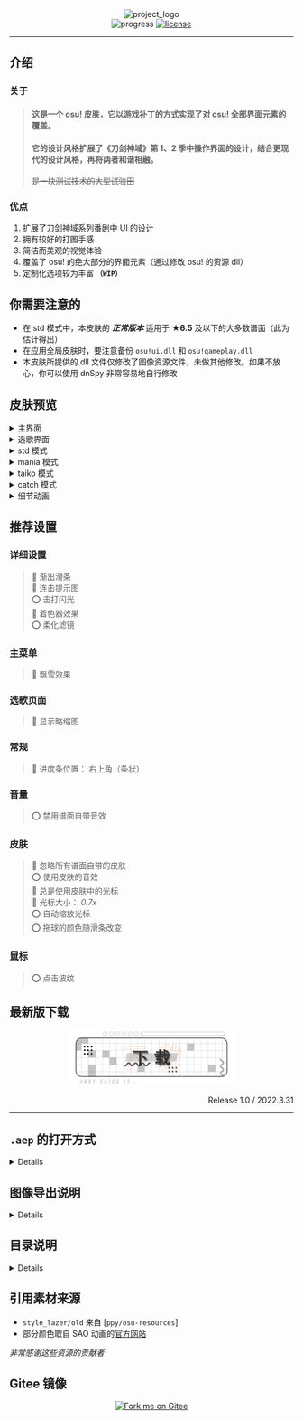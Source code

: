 <div align="center">
  <img src="https://raw.githubusercontent.com/Sendevia/sendevia.github.io/master/assets/images/s0_aincradmix.png" width="400" alt="project_logo">
</div>

<div align="center">
  <img src="https://img.shields.io/badge/%E8%BF%9B%E5%BA%A6-99%25-orange?style=flat-square" alt="progress">
  <a href="https://github.com/Sendevia/AincradMix/blob/master/LICENSE">
    <img src="https://img.shields.io/github/license/Sendevia/AincradMix.svg?color=%23FF005A&style=popout-square" alt="license">
  </a>
</div>

---

## 介绍

### 关于

>  #### 这是一个 osu! 皮肤，它以游戏补丁的方式实现了对 osu! 全部界面元素的覆盖。
>  #### 它的设计风格扩展了《刀剑神域》第 1、2 季中操作界面的设计，结合更现代的设计风格，再将两者和谐相融。
>  ~~是一块测试技术的大型试验田~~

### 优点

1. 扩展了刀剑神域系列番剧中 UI 的设计
2. 拥有较好的打图手感
3. 简洁而美观的视觉体验
4. 覆盖了 osu! 的绝大部分的界面元素（通过修改 osu! 的资源 dll）
5. 定制化选项较为丰富 **`（WIP）`**

## 你需要注意的

- 在 std 模式中，本皮肤的 _**正常版本**_ 适用于 **★6.5** 及以下的大多数谱面（此为估计得出）
- 在应用全局皮肤时，要注意备份 `osu!ui.dll` 和 `osu!gameplay.dll`
- 本皮肤所提供的 dll 文件仅修改了图像资源文件，未做其他修改。如果不放心，你可以使用 dnSpy 非常容易地自行修改

## 皮肤预览

<details>
  <summary>主界面</summary>
    <div align="center">
      <img src="https://raw.githubusercontent.com/Sendevia/sendevia.github.io/master/assets/images/screenshot01.jpg">
    </div>
</details>

<details>
  <summary>选歌界面</summary>
    <div align="center">
      <img src="https://raw.githubusercontent.com/Sendevia/sendevia.github.io/master/assets/images/screenshot02.jpg">
    </div>
</details>

<details>
  <summary>std 模式</summary>
    <div align="center">
      <img src="">
    </div>
</details>

<details>
  <summary>mania 模式</summary>
    <div align="center">
      <img src="">
    </div>
</details>

<details>
  <summary>taiko 模式</summary>
    <div align="center">
      <img src="">
    </div>
</details>

<details>
  <summary>catch 模式</summary>
    <div align="center">
      <img src="">
    </div>
</details>

<details>
  <summary>细节动画</summary>
    <div align="center">
      <img src="">
    </div>
</details>


## 推荐设置

### 详细设置

> 🔴 渐出滑条  
> 🔴 连击提示图  
> ⭕ 击打闪光  
> 🔴 着色器效果  
> ⭕ 柔化滤镜  

### 主菜单

> 🔴 飘雪效果  

### 选歌页面

> 🔴 显示略缩图  

### 常规

> 🔴 进度条位置： 右上角（条状）  

### 音量

> ⭕ 禁用谱面自带音效  

### 皮肤

> 🔴 忽略所有谱面自带的皮肤  
> ⭕ 使用皮肤的音效  
> 🔴 总是使用皮肤中的光标  
> 🔴 光标大小： _0.7x_  
> ⭕ 自动缩放光标  
> ⭕ 拖球的颜色随滑条改变  

### 鼠标

> ⭕ 点击波纹  

## 最新版下载

<div align="center">
  <a href="https://github.com/Sendevia/AincradMix/releases/latest">
    <img src="https://raw.githubusercontent.com/Sendevia/sendevia.github.io/master/assets/images/s0_button_download_1.png" width="300" alt="download">
  </a>
  <p align="right">
    Release 1.0 / 2022.3.31
  </p>
</div>

---

## `.aep` 的打开方式

<details>

### **注意：**

1. 推荐使用`Adobe After Effects CC2021 (18.0)`或更高版本。
2. **注意要经常保存文件**
3. 你**必须**拥有以下的插件、脚本和字体：

#### 插件

[Saber]  
Trapcode Suite  
AESweets Halftone

#### 脚本

[Duik]  
[GridGuide]

#### 字体

[SAO-UI]  
[KD-Tramcar]  
[Aller]  
Electrolize  
Century Gothic

</details>

## 图像导出说明

<details>

1. 将图片导出格式设置为 `.PNG`，通道为 `RGB+Alpha`，名称为`合成名称`
2. 将动画导出格式设置为 `.PNG（序列）`，通道为 `RGB+Alpha`，根据情况选择使用合成帧编号，名称为`合成名称`，删去文件名的 **`_[#]`** 后缀 **（噔噔咚~ 是 `_[#]` ！不是 `-[#]` 或 `[#]` ！）**
3. 你也可以导入本项目提供的 `AOM` 和 `ARS` 文件，具体导入方法恕请另行搜索
   - `AOM` After Effects 的输出模块模板
   - `ARS` After Effects 的渲染模块模板

</details>

## 目录说明

<details>

```
AincradMix
│
├─ additions ─────── 皮肤扩展
│
├─ animations ────── 可选动画
│
├─ core ──────────── 皮肤主体
│
├─ optimizations ─── 优化选项
│
├─ patches ───────── 可选补丁
│
├─ sounds ────────── 可选音效
│
└─ sources ───────── 工程文件
```

</details>

## 引用素材来源

- `style_lazer/old` 来自 [`ppy/osu-resources`]
- 部分颜色取自 SAO 动画的[官方网站]

_非常感谢这些资源的贡献者_

## Gitee 镜像

<div align="center">
  <a href="https://gitee.com/sendevia/AincradMix">
    <img src="https://gitee.com/sendevia/AincradMix/widgets/widget_6.svg?color=ff711e" width="200" alt="Fork me on Gitee">
  </a>
</div>

<!-- 链接索引 -->

[saber]: https://www.videocopilot.net/blog/2016/03/new-plug-in-saber-now-available-100-free/
[duik]: https://rainboxprod.coop/en/tools/duik/duik-download/
[gridguide]: https://aescripts.com/gridguide-for-after-effects/
[sao-ui]: https://fontmeme.com/fonts/sao-ui-font/
[kd-tramcar]: https://fontmeme.com/fonts/kd-tramcar-font/
[aller]: https://fontmeme.com/fonts/aller-font/
[官方网站]: https://www.swordart-online.net/
[7-zip.org]: https://www.7-zip.org/
[`ppy/osu`]: https://github.com/ppy/osu-resources/

<!--
    ___    _                           ____  ____
   /   |  (_)___  ______________ _____/ /  |/  (_)  __
  / /| | / / __ \/ ___/ ___/ __ `/ __  / /|_/ / / |/_/
 / ___ |/ / / / / /__/ /  / /_/ / /_/ / /  / / />  <
/_/  |_/_/_/ /_/\___/_/   \__,_/\__,_/_/  /_/_/_/|_|
redesigned at 2021
-->

